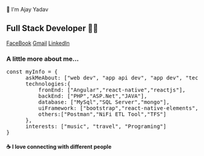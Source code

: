 <p></p>
🙏 I'm Ajay Yadav

<h2>Full Stack Developer 👨‍💻</h2>
<p><a href="https://www.facebook.com/yajayg/">FaceBook</a>
<a href="mailto:dev.yajay@gmail.com">Gmail</a>
<a href="https://www.linkedin.com/in/ajay-it-developer/">LinkedIn</a></p>
<h3>A little more about me...</h3>
<pre>
<span>const myInfo = {</span>
      <span>askMeAbout: ["web dev", "app api dev", "app dev", "tech"],</span>
      <span>technologies:{</span>
          <span>fronEnd: ["Angular","react-native","reactjs"],</span>
          <span>backEnd: ["PHP","ASP.Net","JAVA"],</span>
          <span>database: ["MySql","SQL Server","mongo"],</span>
          <span>uiFramework: ["bootstrap","react-native-elements","react-native-paper","material-ui"],</span>
          <span>others:["Postman","NiFi ETL Tool","TFS"]</span>
      <span>},</span>
      <span>interests: ["music", "travel", "Programing"]</span>
<span>}</span>
</pre>
<h4>☕  I love connecting with different people </h4>
